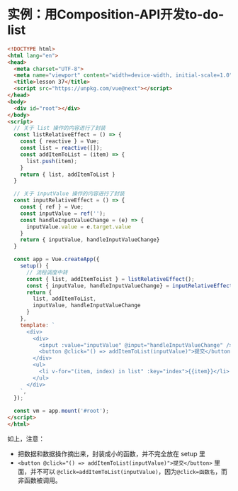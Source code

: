 # 实例：用Composition-API开发to-do-list

<!-- @import "[TOC]" {cmd="toc" depthFrom=1 depthTo=6 orderedList=false} -->

```html
<!DOCTYPE html>
<html lang="en">
<head>
  <meta charset="UTF-8">
  <meta name="viewport" content="width=device-width, initial-scale=1.0">
  <title>lesson 37</title>
  <script src="https://unpkg.com/vue@next"></script>
</head>
<body>
  <div id="root"></div>
</body>
<script>
  // 关于 list 操作的内容进行了封装
  const listRelativeEffect = () => {
    const { reactive } = Vue;
    const list = reactive([]);
    const addItemToList = (item) => {
      list.push(item);
    }
    return { list, addItemToList }
  }

  // 关于 inputValue 操作的内容进行了封装
  const inputRelativeEffect = () => {
    const { ref } = Vue;
    const inputValue = ref('');
    const handleInputValueChange = (e) => {
      inputValue.value = e.target.value
    }
    return { inputValue, handleInputValueChange}
  }

  const app = Vue.createApp({
    setup() {
      // 流程调度中转
      const { list, addItemToList } = listRelativeEffect();
      const { inputValue, handleInputValueChange} = inputRelativeEffect();
      return {
        list, addItemToList,
        inputValue, handleInputValueChange
      }
    },
    template: `
      <div>
        <div>
          <input :value="inputValue" @input="handleInputValueChange" />
          <button @click="() => addItemToList(inputValue)">提交</button>
        </div>
        <ul>
          <li v-for="(item, index) in list" :key="index">{{item}}</li>
        </ul>
      </div>
    `,
  });
  
  const vm = app.mount('#root');
</script>
</html>
```

如上，注意：
- 把数据和数据操作摘出来，封装成小的函数，并不完全放在 setup 里
- `<button @click="() => addItemToList(inputValue)">提交</button>` 里面，并不可以 `@click=addItemToList(inputValue)`，因为`@click=函数名`，而非函数被调用。

